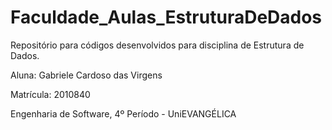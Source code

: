 # Faculdade_Aulas_EstruturaDeDados

Repositório para códigos desenvolvidos para disciplina de Estrutura de Dados.

Aluna: Gabriele Cardoso das Virgens

Matrícula: 2010840

Engenharia de Software, 4º Período - UniEVANGÉLICA

